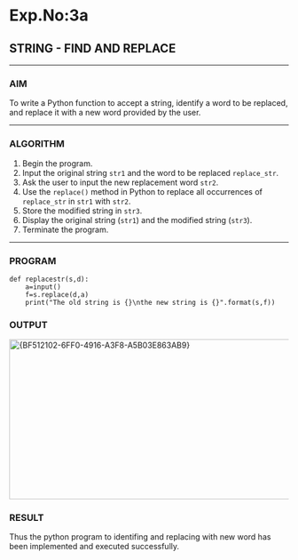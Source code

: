 # Exp.No:3a
## STRING - FIND AND REPLACE

---

### AIM  
To write a Python function to accept a string, identify a word to be replaced, and replace it with a new word provided by the user.

---

### ALGORITHM

1. Begin the program.  
2. Input the original string `str1` and the word to be replaced `replace_str`.  
3. Ask the user to input the new replacement word `str2`.  
4. Use the `replace()` method in Python to replace all occurrences of `replace_str` in `str1` with `str2`.  
5. Store the modified string in `str3`.  
6. Display the original string (`str1`) and the modified string (`str3`).  
7. Terminate the program.

---

### PROGRAM

```
def replacestr(s,d):
    a=input()
    f=s.replace(d,a)
    print("The old string is {}\nthe new string is {}".format(s,f))
```

### OUTPUT
<img width="810" height="288" alt="{BF512102-6FF0-4916-A3F8-A5B03E863AB9}" src="https://github.com/user-attachments/assets/24c3053c-f186-4733-83df-0b47cdb58eb4" />

### RESULT
Thus the python program to identifing and replacing with new word has been implemented and executed successfully.
